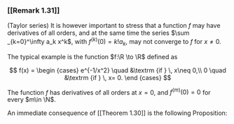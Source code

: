 ### [[Remark 1.31]]

(Taylor series) It is however important to stress that a function $f$ may have derivatives of all orders, and at the same time the series $\sum _{k=0}^\infty a_k x^k$, with $f^{(k)}(0) = k! a_k$, may not converge to $f$ for $x\neq 0$.

The typical example is the function $f:\R \to \R$ defined as

$$ f(x) = \begin {cases} e^{-1/x^2} \quad &\textrm {if } \, x\neq 0,\\ 0 \quad &\textrm {if } \, x= 0. \end {cases} $$

The function $f$ has derivatives of all orders at $x=0$, and $f^{(m)}(0)=0$ for every $m\in \N$.

An immediate consequence of [[Theorem 1.30]] is the following Proposition: